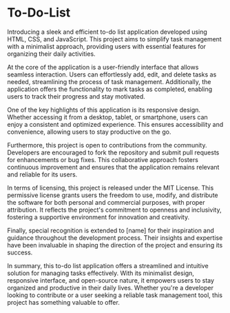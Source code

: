 # To-Do-List
Introducing a sleek and efficient to-do list application developed using HTML, CSS, and JavaScript. This project aims to simplify task management with a minimalist approach, providing users with essential features for organizing their daily activities.

At the core of the application is a user-friendly interface that allows seamless interaction. Users can effortlessly add, edit, and delete tasks as needed, streamlining the process of task management. Additionally, the application offers the functionality to mark tasks as completed, enabling users to track their progress and stay motivated.

One of the key highlights of this application is its responsive design. Whether accessing it from a desktop, tablet, or smartphone, users can enjoy a consistent and optimized experience. This ensures accessibility and convenience, allowing users to stay productive on the go.

Furthermore, this project is open to contributions from the community. Developers are encouraged to fork the repository and submit pull requests for enhancements or bug fixes. This collaborative approach fosters continuous improvement and ensures that the application remains relevant and reliable for its users.

In terms of licensing, this project is released under the MIT License. This permissive license grants users the freedom to use, modify, and distribute the software for both personal and commercial purposes, with proper attribution. It reflects the project's commitment to openness and inclusivity, fostering a supportive environment for innovation and creativity.

Finally, special recognition is extended to [name] for their inspiration and guidance throughout the development process. Their insights and expertise have been invaluable in shaping the direction of the project and ensuring its success.

In summary, this to-do list application offers a streamlined and intuitive solution for managing tasks effectively. With its minimalist design, responsive interface, and open-source nature, it empowers users to stay organized and productive in their daily lives. Whether you're a developer looking to contribute or a user seeking a reliable task management tool, this project has something valuable to offer.
